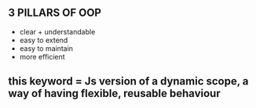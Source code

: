 ## 3 PILLARS OF OOP
* clear + understandable
* easy to extend
* easy to maintain
* more efficient

## this keyword = Js version of a dynamic scope, a way of having flexible, reusable behaviour

